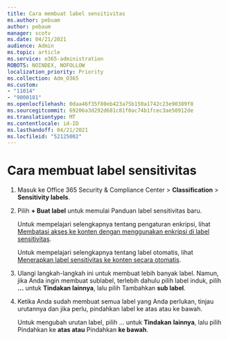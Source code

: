 ```yaml
---
title: Cara membuat label sensitivitas
ms.author: pebuam
author: pebaum
manager: scotv
ms.date: 04/21/2021
audience: Admin
ms.topic: article
ms.service: o365-administration
ROBOTS: NOINDEX, NOFOLLOW
localization_priority: Priority
ms.collection: Adm_O365
ms.custom:
- "11014"
- "9000181"
ms.openlocfilehash: 0daa46f35f80eb423a75b150a1742c23e90389f8
ms.sourcegitcommit: 69206a3d292d681c81f0ac74b1fcec3ae50912de
ms.translationtype: MT
ms.contentlocale: id-ID
ms.lasthandoff: 04/21/2021
ms.locfileid: "52125002"
---
```

# <a name="how-to-create-a-sensitivity-label"></a>Cara membuat label sensitivitas

1. Masuk ke Office 365 Security & Compliance Center > **Classification**  >  **Sensitivity labels**.

1. Pilih **+ Buat label** untuk memulai Panduan label sensitivitas baru.

    Untuk mempelajari selengkapnya tentang pengaturan enkripsi, lihat [Membatasi akses ke konten dengan menggunakan enkripsi di label sensitivitas](https://go.microsoft.com/fwlink/?linkid=2106331).

    Untuk mempelajari selengkapnya tentang label otomatis, lihat [Menerapkan label sensitivitas ke konten secara otomatis](https://go.microsoft.com/fwlink/?linkid=2105837).

1. Ulangi langkah-langkah ini untuk membuat lebih banyak label. Namun, jika Anda ingin membuat sublabel, terlebih dahulu pilih label induk, pilih **...** untuk **Tindakan lainnya**, lalu pilih Tambahkan **sub label**.

1. Ketika Anda sudah membuat semua label yang Anda perlukan, tinjau urutannya dan jika perlu, pindahkan label ke atas atau ke bawah. 
    
    Untuk mengubah urutan label, pilih ... untuk **Tindakan** **lainnya**, lalu pilih Pindahkan ke **atas atau** Pindahkan **ke bawah**.
